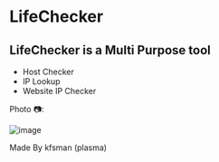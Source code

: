 # **LifeChecker**

## LifeChecker is a Multi Purpose tool 
* Host Checker
* IP Lookup
* Website IP Checker

Photo 📷:

![image](https://github.com/CelestialNetworkz/Network-Checker/assets/148803510/c4803001-f56b-4222-8418-8a56a7d1297c)

Made By kfsman (plasma)

